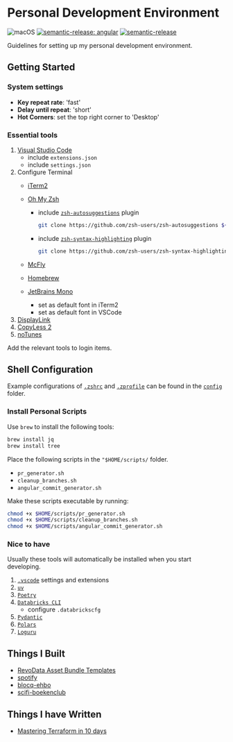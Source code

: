 # Personal Development Environment

![macOS](https://img.shields.io/badge/os-macOS-lightgrey?logo=apple)
[![semantic-release: angular](https://img.shields.io/badge/semantic--release-angular-e10079?logo=semantic-release)](https://github.com/semantic-release/semantic-release)
[![semantic-release](https://github.com/thms317/personal-development-environment/actions/workflows/semantic-release.yml/badge.svg)](https://github.com/thms317/personal-development-environment/actions/workflows/semantic-release.yml)

Guidelines for setting up my personal development environment.

## Getting Started

### System settings

- **Key repeat rate**: 'fast'
- **Delay until repeat**: 'short'
- **Hot Corners**: set the top right corner to 'Desktop'

### Essential tools

1. [Visual Studio Code](https://code.visualstudio.com/)
   - include `extensions.json`
   - include `settings.json`
2. Configure Terminal
   - [iTerm2](https://iterm2.com/)
   - [Oh My Zsh](https://ohmyz.sh/)
      - include [`zsh-autosuggestions`](https://github.com/zsh-users/zsh-autosuggestions/blob/master/INSTALL.md#homebrew) plugin

         ```bash
         git clone https://github.com/zsh-users/zsh-autosuggestions ${ZSH_CUSTOM:-~/.oh-my-zsh/custom}/plugins/zsh-autosuggestions`
         ```

      - include [`zsh-syntax-highlighting`](https://github.com/zsh-users/zsh-syntax-highlighting/blob/master/INSTALL.md) plugin

         ```bash
         git clone https://github.com/zsh-users/zsh-syntax-highlighting.git ${ZSH_CUSTOM:-~/.oh-my-zsh/custom}/plugins/zsh-syntax-highlighting
         ```

   - [McFly](https://github.com/cantino/mcfly)
   - [Homebrew](https://brew.sh/)
   - [JetBrains Mono](https://www.jetbrains.com/lp/mono/)
      - set as default font in iTerm2
      - set as default font in VSCode
3. [DisplayLink](https://www.synaptics.com/products/displaylink-graphics/downloads/macos)
4. [CopyLess 2](https://copyless.net/)
5. [noTunes](https://formulae.brew.sh/cask/notunes)

Add the relevant tools to login items.

## Shell Configuration

Example configurations of [`.zshrc`](config/.zshrc) and [`.zprofile`](config/.zprofile) can be found in the [`config`](config) folder.

### Install Personal Scripts

Use `brew` to install the following tools:

```bash
brew install jq
brew install tree
```

Place the following scripts in the `"$HOME/scripts/` folder.

- `pr_generator.sh`
- `cleanup_branches.sh`
- `angular_commit_generator.sh`

Make these scripts executable by running:

```bash
chmod +x $HOME/scripts/pr_generator.sh
chmod +x $HOME/scripts/cleanup_branches.sh
chmod +x $HOME/scripts/angular_commit_generator.sh
```

### Nice to have

Usually these tools will automatically be installed when you start developing.

1. [`.vscode`](https://github.com/thms317/personal-development-environment/.vscode) settings and extensions
2. [`uv`](https://docs.astral.sh/uv/)
3. [`Poetry`](https://python-poetry.org/)
4. [`Databricks CLI`](https://docs.databricks.com/dev-tools/cli/index.html)
   - configure `.databrickscfg`
5. [`Pydantic`](https://docs.pydantic.dev)
6. [`Polars`](https://pola.rs/)
7. [`Loguru`](https://loguru.readthedocs.io/en/stable/)

## Things I Built

- [RevoData Asset Bundle Templates](https://github.com/revodatanl/revo-asset-bundle-templates)
- [spotify](https://github.com/thms317/spotify)
- [blocq-ehbo](https://github.com/thms317/blocq-ehbo)
- [scifi-boekenclub](https://github.com/thms317/scifi-boekenclub)

## Things I have Written

- [Mastering Terraform in 10 days](https://www.linkedin.com/pulse/mastering-terraform-10-days-thomas-brouwer/)
